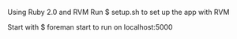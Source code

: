Using Ruby 2.0 and RVM
Run $ setup.sh to set up the app with RVM

Start with $ foreman start to run on localhost:5000